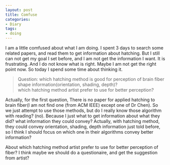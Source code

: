 ```yaml
---
layout: post
title: Comfuse
categories:
- Diary
tags:
- doing
---
```


  I am a little comfused about what I am doing. 
 I spent 3 days to search some related papers, and read them to get information about hatching.
 But I still can not get my goal I set before, and I am not get the information I want. It is frustrating.
 And I do not know what is right. Maybe I am not get the right point now.
 So today I spend some time about thinking it.    
 
 >Question:
 which hatching method is good for perception of brain fiber shape information(orientation, shading, depth)?    
 which hatching method artist prefer to use for better perception?    
 
 Actually, for the first question, There is no paper for applied hatching to brain fiber(I am not find one (from ACM IEEE)  except one of Dr Chen).  So we just attempt to use those methods, but do I really know those
 algorithm with reading? (no). Because I just what to get information about what they did? what information they
 could convey? Actually, with hatching method, they could convey orientation, shading, depth information just told before,
 so I think I should focus on which one in their algorithms convey better information?    
 
 About which hatching method artist prefer to use for better perception of fiber?
 I think maybe we should do a questionaire, and get the suggestion from artist?

